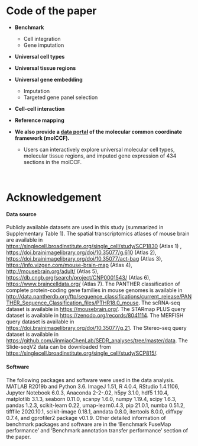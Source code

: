 # Code of the paper 



- **Benchmark**
  - Cell integration
  - Gene imputation
    
- **Universal cell types**
- **Universal tissue regions**
- **Universal gene embedding**
  - Imputation
  - Targeted gene panel selection
- **Cell-cell interaction**
- **Reference mapping**

- **We also provide a [data portal](https://www.spatial-atlas.net/FuseMap/) of the molecular common coordinate framework (molCCF).**
  - Users can interactively explore universal molecular cell types, molecular tissue regions, and imputed gene expression of 434 sections in the molCCF.


<br>

# Acknowledgement
#### Data source
Publicly available datasets are used in this study (summarized in Supplementary Table 1). The spatial transcriptomics atlases of mouse brain are available in https://singlecell.broadinstitute.org/single_cell/study/SCP1830 (Atlas 1) , https://doi.brainimagelibrary.org/doi/10.35077/g.610 (Atlas 2), https://doi.brainimagelibrary.org/doi/10.35077/act-bag (Atlas 3), https://info.vizgen.com/mouse-brain-map (Atlas 4), http://mousebrain.org/adult/ (Atlas 5), https://db.cngb.org/search/project/CNP0001543/ (Atlas 6), https://www.braincelldata.org/ (Atlas 7). The PANTHER classification of complete protein-coding gene families in mouse genomes is available in http://data.pantherdb.org/ftp/sequence_classifications/current_release/PANTHER_Sequence_Classification_files/PTHR18.0_mouse. The scRNA-seq dataset is available in https://mousebrain.org/. The STARmap PLUS query dataset is available in https://zenodo.org/records/8041114. The MERFISH query dataset is available in https://doi.brainimagelibrary.org/doi/10.35077/g.21. The Stereo-seq query dataset is available in https://github.com/JinmiaoChenLab/SEDR_analyses/tree/master/data. The Slide-seqV2 data can be downloaded from https://singlecell.broadinstitute.org/single_cell/study/SCP815/.

#### Software
The following packages and software were used in the data analysis. MATLAB R2019b and Python 3.6. ImageJ 1.51, R 4.0.4, RStudio 1.4.1106, Jupyter Notebook 6.0.3, Anaconda 2-2-.02, h5py 3.1.0, hdf5 1.10.4, matplotlib 3.1.3, seaborn 0.11.0, scanpy 1.6.0, numpy 1.19.4, scipy 1.6.3, pandas 1.2.3, scikit-learn 0.22, umap-learn0.4.3, pip 21.0.1, numba 0.51.2, tifffile 2020.10.1, scikit-image 0.18.1, anndata 0.8.0, itertools 8.0.0, diffxpy 0.7.4, and gprofiler2 package v0.1.9. Other detailed information of benchmark packages and software are in the ‘Benchmark FuseMap performance’ and ‘Benchmark annotation transfer performance’ section of the paper.

